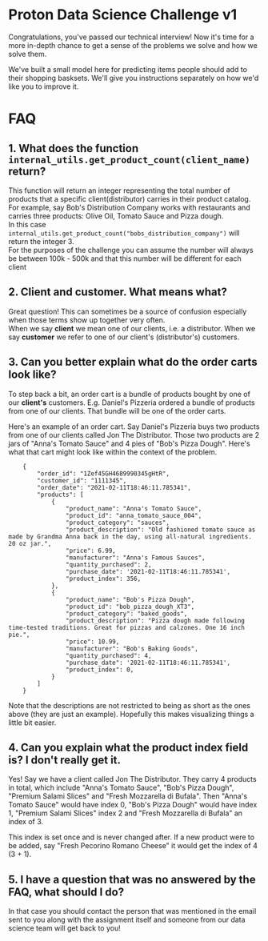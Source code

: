 # Proton Data Science Challenge v1

Congratulations, you've passed our technical interview! Now it's time for a more in-depth chance to get a sense of the problems we solve and how we solve them.

We've built a small model here for predicting items people should add to their shopping basksets. We'll give you instructions separately on how we'd like you to improve it.


# FAQ

## 1. What does the function `internal_utils.get_product_count(client_name)` return?
This function will return an integer representing the total number of products that a specific client(distributor) carries in their product catalog.\
For example, say Bob's Distribution Company works with restaurants and carries three products:
Olive Oil, Tomato Sauce and Pizza dough.\
In this case `internal_utils.get_product_count("bobs_distribution_company")` will return the integer 3.\
For the purposes of the challenge you can assume the number will always be between 100k - 500k and that this number will be different for each client

## 2. Client and customer. What means what?
Great question! This can sometimes be a source of confusion especially when those terms show up together very often.\
When we say **client** we mean one of our clients, i.e. a distributor. When we say **customer** we refer to one of our 
client's (distributor's) customers. 

## 3. Can you better explain what do the order carts look like?
To step back a bit, an order cart is a bundle of products bought by one of our **client's** customers. E.g. Daniel's Pizzeria ordered a bundle of products
from one of our clients. That bundle will be one of the order carts. 

Here's an example of an order cart. Say Daniel's Pizzeria buys two products from one of our clients called Jon The Distributor.
Those two products are 2 jars of "Anna's Tomato Sauce" and 4 pies of "Bob's Pizza Dough". Here's what that cart might look like
within the context of the problem.

```
    {
        "order_id": "1Zef45GH4689990345gHtR",
        "customer_id": "1111345",
        "order_date": "2021-02-11T18:46:11.785341",
        "products": [
            {
                "product_name": "Anna's Tomato Sauce", 
                "product_id": "anna_tomato_sauce_004",
                "product_category": "sauces",
                "product_description": "Old fashioned tomato sauce as made by Grandma Anna back in the day, using all-natural ingredients. 20 oz jar.",
                "price": 6.99,
                "manufacturer": "Anna's Famous Sauces",
                "quantity_purchased": 2,
                "purchase_date": '2021-02-11T18:46:11.785341',
                "product_index": 356,
            },
            {
                "product_name": "Bob's Pizza Dough",
                "product_id": "bob_pizza_dough_XT3",
                "product_category": "baked_goods",
                "product_description": "Pizza dough made following time-tested traditions. Great for pizzas and calzones. One 16 inch pie.",
                "price": 10.99,
                "manufacturer": "Bob's Baking Goods",
                "quantity_purchased": 4,
                "purchase_date": '2021-02-11T18:46:11.785341',
                "product_index": 0,
            }
        ]
    }
```
Note that the descriptions are not restricted to being as short as the ones above (they are just an example).
Hopefully this makes visualizing things a little bit easier. 

## 4. Can you explain what the product index field is? I don't really get it.
Yes! Say we have a client called Jon The Distributor. They carry 4 products in total, which include "Anna's Tomato Sauce",
"Bob's Pizza Dough", "Premium Salami Slices" and "Fresh Mozzarella di Bufala".
Then "Anna's Tomato Sauce" would have index 0, "Bob's Pizza Dough" would have index 1, "Premium Salami Slices" index 2 and "Fresh Mozzarella di Bufala" an index of 3.

This index is set once and is never changed after. If a new product were to be added, say "Fresh Pecorino Romano Cheese" it
would get the index of 4 (3 + 1). 


## 5. I have a question that was no answered by the FAQ, what should I do?
In that case you should contact the person that was mentioned in the email sent to you along with the assignment itself and someone from
our data science team will get back to you!
